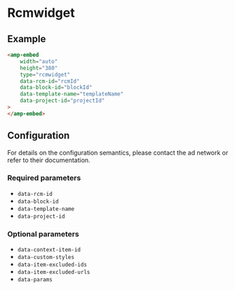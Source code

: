 # Rcmwidget

## Example

```html
<amp-embed
    width="auto"
    height="380"
    type="rcmwidget"
    data-rcm-id="rcmId"
    data-block-id="blockId"
    data-template-name="templateName"
    data-project-id="projectId"
>
</amp-embed>
```

## Configuration

For details on the configuration semantics, please contact the ad network or refer to their documentation.

### Required parameters

-   `data-rcm-id`
-   `data-block-id`
-   `data-template-name`
-   `data-project-id`

### Optional parameters

-   `data-context-item-id`
-   `data-custom-styles`
-   `data-item-excluded-ids`
-   `data-item-excluded-urls`
-   `data-params`
